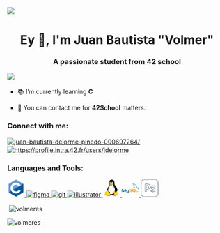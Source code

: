 <img src='https://mir-s3-cdn-cf.behance.net/project_modules/1400/81bb4b165684019.640b6038d133e.gif' />

<h1 align="center">Ey 👋, I'm Juan Bautista "Volmer"</h1>
<h3 align="center">A passionate student from 42 school</h3>

<p align="left"> <img src="https://komarev.com/ghpvc/?username=volmeres&label=Profile%20views&color=0e75b6&style=flat">

- 📚 I’m currently learning **C**

- 💬 You can contact me for **42School** matters.

<h3 align="left">Connect with me:</h3>
<p align="left">
<a href="https://linkedin.com/in/juan-bautista-delorme-pinedo-000697264/" target="blank"><img align="center" src="https://raw.githubusercontent.com/rahuldkjain/github-profile-readme-generator/master/src/images/icons/Social/linked-in-alt.svg" alt="juan-bautista-delorme-pinedo-000697264/" height="30" width="40" /></a>
<a href="https://profile.intra.42.fr/users/jdelorme" target="blank"><img align="center" src="https://42.fr/wp-content/uploads/2021/08/42.jpg" alt="https://profile.intra.42.fr/users/jdelorme" height="30" width="30" /></a>
</p>

<h3 align="left">Languages and Tools:</h3>
<p align="left"> <a href="https://www.cprogramming.com/" target="_blank" rel="noreferrer"> <img src="https://raw.githubusercontent.com/devicons/devicon/master/icons/c/c-original.svg" alt="c" width="40" height="40"/> </a> <a href="https://www.figma.com/" target="_blank" rel="noreferrer"> <img src="https://www.vectorlogo.zone/logos/figma/figma-icon.svg" alt="figma" width="40" height="40"/> </a> <a href="https://git-scm.com/" target="_blank" rel="noreferrer"> <img src="https://www.vectorlogo.zone/logos/git-scm/git-scm-icon.svg" alt="git" width="40" height="40"/> </a> <a href="https://www.adobe.com/in/products/illustrator.html" target="_blank" rel="noreferrer"> <img src="https://www.vectorlogo.zone/logos/adobe_illustrator/adobe_illustrator-icon.svg" alt="illustrator" width="40" height="40"/> </a> <a href="https://www.linux.org/" target="_blank" rel="noreferrer"> <img src="https://raw.githubusercontent.com/devicons/devicon/master/icons/linux/linux-original.svg" alt="linux" width="40" height="40"/> </a> <a href="https://www.mysql.com/" target="_blank" rel="noreferrer"> <img src="https://raw.githubusercontent.com/devicons/devicon/master/icons/mysql/mysql-original-wordmark.svg" alt="mysql" width="40" height="40"/> </a> <a href="https://www.photoshop.com/en" target="_blank" rel="noreferrer"> <img src="https://raw.githubusercontent.com/devicons/devicon/master/icons/photoshop/photoshop-line.svg" alt="photoshop" width="40" height="40"/> </a> </p>

</h1>
<p>&nbsp;<img align="center" src="https://github-readme-stats.vercel.app/api?username=volmeres&show_icons=true&locale=en&theme=synthwave" alt="volmeres" /></p>
<p><img align="left" src="https://github-readme-stats.vercel.app/api/top-langs?username=volmeres&show_icons=true&locale=en&layout=compact&theme=synthwave" alt="volmeres" /></p>


